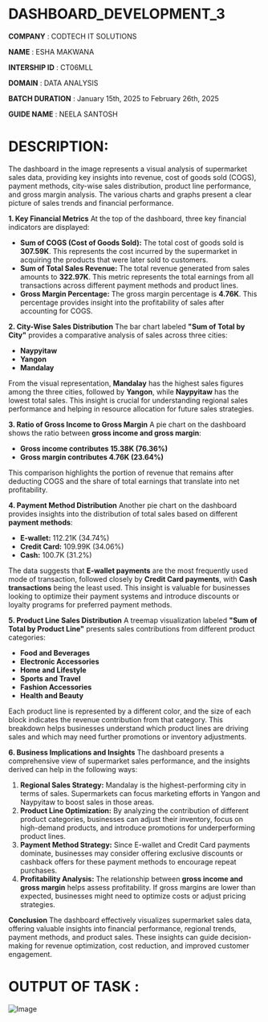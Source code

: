 # DASHBOARD_DEVELOPMENT_3

**COMPANY** : CODTECH IT SOLUTIONS

**NAME** : ESHA MAKWANA 

**INTERSHIP ID** : CT06MLL

**DOMAIN** : DATA ANALYSIS 

**BATCH DURATION** : January 15th, 2025 to February 26th, 2025

**GUIDE NAME** : NEELA SANTOSH

# DESCRIPTION: 
The dashboard in the image represents a visual analysis of supermarket sales data, providing key insights into revenue, cost of goods sold (COGS), payment methods, city-wise sales distribution, product line performance, and gross margin analysis. The various charts and graphs present a clear picture of sales trends and financial performance.

**1. Key Financial Metrics**
At the top of the dashboard, three key financial indicators are displayed:
- **Sum of COGS (Cost of Goods Sold):** The total cost of goods sold is **307.59K**. This represents the cost incurred by the supermarket in acquiring the products that were later sold to customers.
- **Sum of Total Sales Revenue:** The total revenue generated from sales amounts to **322.97K**. This metric represents the total earnings from all transactions across different payment methods and product lines.
- **Gross Margin Percentage:** The gross margin percentage is **4.76K**. This percentage provides insight into the profitability of sales after accounting for COGS.

**2. City-Wise Sales Distribution**
The bar chart labeled **"Sum of Total by City"** provides a comparative analysis of sales across three cities:
- **Naypyitaw**
- **Yangon**
- **Mandalay**

From the visual representation, **Mandalay** has the highest sales figures among the three cities, followed by **Yangon**, while **Naypyitaw** has the lowest total sales. This insight is crucial for understanding regional sales performance and helping in resource allocation for future sales strategies.

**3. Ratio of Gross Income to Gross Margin**
A pie chart on the dashboard shows the ratio between **gross income and gross margin**:
- **Gross income contributes 15.38K (76.36%)**
- **Gross margin contributes 4.76K (23.64%)**

This comparison highlights the portion of revenue that remains after deducting COGS and the share of total earnings that translate into net profitability.

**4. Payment Method Distribution**
Another pie chart on the dashboard provides insights into the distribution of total sales based on different **payment methods**:
- **E-wallet:** 112.21K (34.74%)
- **Credit Card:** 109.99K (34.06%)
- **Cash:** 100.7K (31.2%)

The data suggests that **E-wallet payments** are the most frequently used mode of transaction, followed closely by **Credit Card payments**, with **Cash transactions** being the least used. This insight is valuable for businesses looking to optimize their payment systems and introduce discounts or loyalty programs for preferred payment methods.

**5. Product Line Sales Distribution**
A treemap visualization labeled **"Sum of Total by Product Line"** presents sales contributions from different product categories:
- **Food and Beverages**
- **Electronic Accessories**
- **Home and Lifestyle**
- **Sports and Travel**
- **Fashion Accessories**
- **Health and Beauty**

Each product line is represented by a different color, and the size of each block indicates the revenue contribution from that category. This breakdown helps businesses understand which product lines are driving sales and which may need further promotions or inventory adjustments.

**6. Business Implications and Insights**
The dashboard presents a comprehensive view of supermarket sales performance, and the insights derived can help in the following ways:
1. **Regional Sales Strategy:** Mandalay is the highest-performing city in terms of sales. Supermarkets can focus marketing efforts in Yangon and Naypyitaw to boost sales in those areas.
2. **Product Line Optimization:** By analyzing the contribution of different product categories, businesses can adjust their inventory, focus on high-demand products, and introduce promotions for underperforming product lines.
3. **Payment Method Strategy:** Since E-wallet and Credit Card payments dominate, businesses may consider offering exclusive discounts or cashback offers for these payment methods to encourage repeat purchases.
4. **Profitability Analysis:** The relationship between **gross income and gross margin** helps assess profitability. If gross margins are lower than expected, businesses might need to optimize costs or adjust pricing strategies.

**Conclusion**
The dashboard effectively visualizes supermarket sales data, offering valuable insights into financial performance, regional trends, payment methods, and product sales. These insights can guide decision-making for revenue optimization, cost reduction, and improved customer engagement.

# OUTPUT OF TASK :
![Image](https://github.com/user-attachments/assets/39996b4e-661a-4e04-a897-0ce70d2f2b92)
